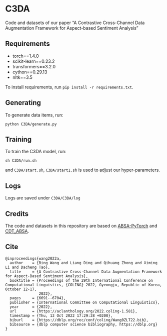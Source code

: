# C3DA

Code and datasets of our paper “A Contrastive Cross-Channel Data Augmentation Framework for Aspect-based Sentiment Analysis”



## Requirements

- torch==1.4.0
- scikit-learn==0.23.2
- transformers==3.2.0
- cython==0.29.13
- nltk==3.5

To install requirements, run `pip install -r requirements.txt`.



## Generating

To generate data items, run:

`python C3DA/generate.py`



## Training

To train the C3DA model, run:

`sh C3DA/run.sh`

and `C3DA/start.sh`, `C3DA/start1.sh` is used to adjust our hyper-parameters.



## Logs

Logs are saved under `C3DA/C3DA/log`



## Credits

The code and datasets in this repository are based on [ABSA-PyTorch](https://github.com/songyouwei/ABSA-PyTorch) and [CDT_ABSA](https://github.com/Guangzidetiaoyue/CDT_ABSA).


## Cite

```
@inproceedings{wang2022a,
  author    = {Bing Wang and Liang Ding and Qihuang Zhong and Ximing Li and Dacheng Tao},
  title     = {A Contrastive Cross-Channel Data Augmentation Framework for Aspect-Based Sentiment Analysis},
  booktitle = {Proceedings of the 29th International Conference on Computational Linguistics, {COLING} 2022, Gyeongju, Republic of Korea, October 12-17,
               2022},
  pages     = {6691--6704},
  publisher = {International Committee on Computational Linguistics},
  year      = {2022},
  url       = {https://aclanthology.org/2022.coling-1.581},
  timestamp = {Thu, 13 Oct 2022 17:29:38 +0200},
  biburl    = {https://dblp.org/rec/conf/coling/Wang0ZLT22.bib},
  bibsource = {dblp computer science bibliography, https://dblp.org}
}
```



